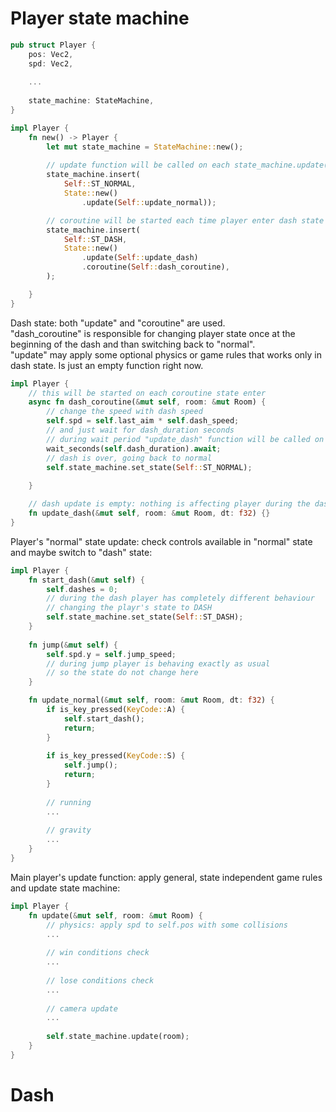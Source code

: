 # Player state machine

```rust
pub struct Player {
    pos: Vec2,
    spd: Vec2,
    
    ...
    
    state_machine: StateMachine,
}
```


```rust
impl Player {
    fn new() -> Player {
        let mut state_machine = StateMachine::new();
        
        // update function will be called on each state_machine.update()
        state_machine.insert(
            Self::ST_NORMAL, 
            State::new()
                .update(Self::update_normal));

        // coroutine will be started each time player enter dash state 
        state_machine.insert(
            Self::ST_DASH,
            State::new()
                .update(Self::update_dash)
                .coroutine(Self::dash_coroutine),
        );

    }
}
```

Dash state: both "update" and "coroutine" are used.   
"dash_coroutine" is responsible for changing player state once at the beginning of the dash and than switching back to "normal".   
"update" may apply some optional physics or game rules that works only in dash state. Is just an empty function right now.

```rust
impl Player {
    // this will be started on each coroutine state enter
    async fn dash_coroutine(&mut self, room: &mut Room) {
        // change the speed with dash speed
        self.spd = self.last_aim * self.dash_speed;
        // and just wait for dash_duration seconds
        // during wait period "update_dash" function will be called on each frame
        wait_seconds(self.dash_duration).await;
        // dash is over, going back to normal
        self.state_machine.set_state(Self::ST_NORMAL);
     
    }

    // dash update is empty: nothing is affecting player during the dash 
    fn update_dash(&mut self, room: &mut Room, dt: f32) {}
}
```

Player's "normal" state update: check controls available in "normal" state and maybe switch to "dash" state:

```rust
impl Player {
    fn start_dash(&mut self) {
        self.dashes = 0;
        // during the dash player has completely different behaviour
        // changing the playr's state to DASH
        self.state_machine.set_state(Self::ST_DASH);
    }
    
    fn jump(&mut self) {
        self.spd.y = self.jump_speed;
        // during jump player is behaving exactly as usual
        // so the state do not change here
    }

    fn update_normal(&mut self, room: &mut Room, dt: f32) {
        if is_key_pressed(KeyCode::A) {
            self.start_dash();
            return;
        }
        
        if is_key_pressed(KeyCode::S) {
            self.jump();
            return;
        }
        
        // running
        ...
        
        // gravity
        ...
    }
}
```

Main player's update function: apply general, state independent game rules and update state machine:

```rust
impl Player {
    fn update(&mut self, room: &mut Room) {
        // physics: apply spd to self.pos with some collisions
        ...
        
        // win conditions check
        ...
        
        // lose conditions check
        ...
        
        // camera update
        ...
        
        self.state_machine.update(room);
    }
}
```
# Dash

